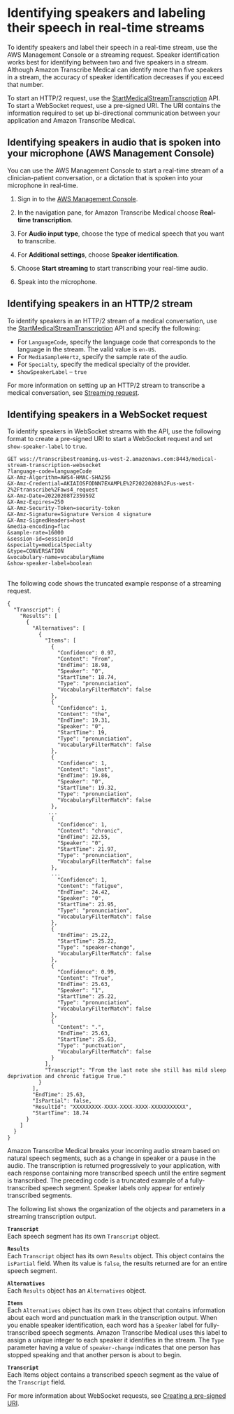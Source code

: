 # Identifying speakers and labeling their speech in real\-time streams<a name="conversation-diarization-streaming-med"></a>

To identify speakers and label their speech in a real\-time stream, use the AWS Management Console or a streaming request\. Speaker identification works best for identifying between two and five speakers in a stream\. Although Amazon Transcribe Medical can identify more than five speakers in a stream, the accuracy of speaker identification decreases if you exceed that number\.

To start an HTTP/2 request, use the [StartMedicalStreamTranscription](https://docs.aws.amazon.com/transcribe/latest/APIReference/API_streaming_StartMedicalStreamTranscription.html) API\. To start a WebSocket request, use a pre\-signed URI\. The URI contains the information required to set up bi\-directional communication between your application and Amazon Transcribe Medical\.

## Identifying speakers in audio that is spoken into your microphone \(AWS Management Console\)<a name="conversation-diarization-console"></a>

You can use the AWS Management Console to start a real\-time stream of a clinician\-patient conversation, or a dictation that is spoken into your microphone in real\-time\.

1. Sign in to the [AWS Management Console](https://console.aws.amazon.com/transcribe/)\.

1. In the navigation pane, for Amazon Transcribe Medical choose **Real\-time transcription**\.

1. For **Audio input type**, choose the type of medical speech that you want to transcribe\.

1. For **Additional settings**, choose **Speaker identification**\.

1. Choose **Start streaming** to start transcribing your real\-time audio\.

1. Speak into the microphone\.

## Identifying speakers in an HTTP/2 stream<a name="conversation-diarization-med-http2"></a>

To identify speakers in an HTTP/2 stream of a medical conversation, use the [StartMedicalStreamTranscription](https://docs.aws.amazon.com/transcribe/latest/APIReference/API_streaming_StartMedicalStreamTranscription.html) API and specify the following: 
+ For `LanguageCode`, specify the language code that corresponds to the language in the stream\. The valid value is `en-US`\.
+ For `MediaSampleHertz`, specify the sample rate of the audio\.
+ For `Specialty`, specify the medical specialty of the provider\.
+ `ShowSpeakerLabel` – `true`

For more information on setting up an HTTP/2 stream to transcribe a medical conversation, see [Streaming request](how-streaming-med.md#streaming-med-request)\.

## Identifying speakers in a WebSocket request<a name="conversation-diarization-med-websocket"></a>

To identify speakers in WebSocket streams with the API, use the following format to create a pre\-signed URI to start a WebSocket request and set `show-speaker-label` to `true`\. 

```
GET wss://transcribestreaming.us-west-2.amazonaws.com:8443/medical-stream-transcription-websocket
?language-code=languageCode
&X-Amz-Algorithm=AWS4-HMAC-SHA256
&X-Amz-Credential=AKIAIOSFODNN7EXAMPLE%2F20220208%2Fus-west-2%2Ftranscribe%2Faws4_request
&X-Amz-Date=20220208T235959Z
&X-Amz-Expires=250
&X-Amz-Security-Token=security-token
&X-Amz-Signature=Signature Version 4 signature 
&X-Amz-SignedHeaders=host
&media-encoding=flac
&sample-rate=16000
&session-id=sessionId
&specialty=medicalSpecialty
&type=CONVERSATION
&vocabulary-name=vocabularyName
&show-speaker-label=boolean
```

## <a name="conversation-diarization-med-streaming-output"></a>

The following code shows the truncated example response of a streaming request\.

```
{
  "Transcript": {
    "Results": [
      {
        "Alternatives": [
          {
            "Items": [
              {
                "Confidence": 0.97,
                "Content": "From",
                "EndTime": 18.98,
                "Speaker": "0",
                "StartTime": 18.74,
                "Type": "pronunciation",
                "VocabularyFilterMatch": false
              },
              {
                "Confidence": 1,
                "Content": "the",
                "EndTime": 19.31,
                "Speaker": "0",
                "StartTime": 19,
                "Type": "pronunciation",
                "VocabularyFilterMatch": false
              },
              {
                "Confidence": 1,
                "Content": "last",
                "EndTime": 19.86,
                "Speaker": "0",
                "StartTime": 19.32,
                "Type": "pronunciation",
                "VocabularyFilterMatch": false
              },
             ...
              {
                "Confidence": 1,
                "Content": "chronic",
                "EndTime": 22.55,
                "Speaker": "0",
                "StartTime": 21.97,
                "Type": "pronunciation",
                "VocabularyFilterMatch": false
              },
              ...
                "Confidence": 1,
                "Content": "fatigue",
                "EndTime": 24.42,
                "Speaker": "0",
                "StartTime": 23.95,
                "Type": "pronunciation",
                "VocabularyFilterMatch": false
              },
              {
                "EndTime": 25.22,
                "StartTime": 25.22,
                "Type": "speaker-change",
                "VocabularyFilterMatch": false
              },
              {
                "Confidence": 0.99,
                "Content": "True",
                "EndTime": 25.63,
                "Speaker": "1",
                "StartTime": 25.22,
                "Type": "pronunciation",
                "VocabularyFilterMatch": false
              },
              {
                "Content": ".",
                "EndTime": 25.63,
                "StartTime": 25.63,
                "Type": "punctuation",
                "VocabularyFilterMatch": false
              }
            ],
            "Transcript": "From the last note she still has mild sleep deprivation and chronic fatigue True."
          }
        ],
        "EndTime": 25.63,
        "IsPartial": false,
        "ResultId": "XXXXXXXXX-XXXX-XXXX-XXXX-XXXXXXXXXXX",
        "StartTime": 18.74
      }
    ]
  }
}
```

Amazon Transcribe Medical breaks your incoming audio stream based on natural speech segments, such as a change in speaker or a pause in the audio\. The transcription is returned progressively to your application, with each response containing more transcribed speech until the entire segment is transcribed\. The preceding code is a truncated example of a fully\-transcribed speech segment\. Speaker labels only appear for entirely transcribed segments\. 

The following list shows the organization of the objects and parameters in a streaming transcription output\.

**`Transcript`**  
Each speech segment has its own `Transcript` object\.

**`Results`**  
Each `Transcript` object has its own `Results` object\. This object contains the `isPartial` field\. When its value is `false`, the results returned are for an entire speech segment\.

**`Alternatives`**  
Each `Results` object has an `Alternatives` object\.

**`Items`**  
Each `Alternatives` object has its own `Items` object that contains information about each word and punctuation mark in the transcription output\. When you enable speaker identification, each word has a `Speaker` label for fully\-transcribed speech segments\. Amazon Transcribe Medical uses this label to assign a unique integer to each speaker it identifies in the stream\. The `Type` parameter having a value of `speaker-change` indicates that one person has stopped speaking and that another person is about to begin\.

**`Transcript`**  
Each Items object contains a transcribed speech segment as the value of the `Transcript` field\.

For more information about WebSocket requests, see [Creating a pre\-signed URI](websocket-med.md#websocket-url-med)\.